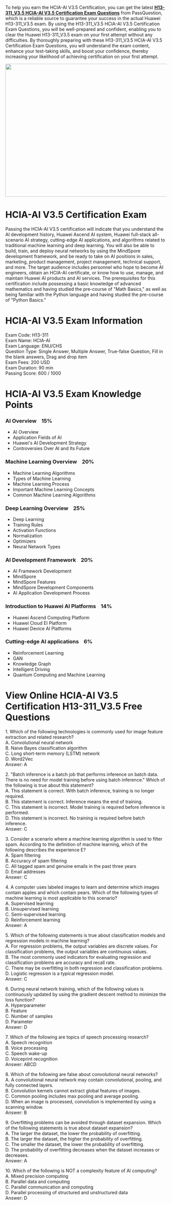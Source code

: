 <p>To help you earn the HCIA-AI V3.5 Certification, you can get the latest <strong><a href="https://www.passquestion.com/h13-311_v3-5.html">H13-311_V3.5 HCIA-AI V3.5 Certification Exam Questions</a></strong> from PassQuestion, which is a reliable source to guarantee your success in the actual Huawei H13-311_V3.5 exam. By using the H13-311_V3.5 HCIA-AI V3.5 Certification Exam Questions, you will be well-prepared and confident, enabling you to clear the Huawei H13-311_V3.5 exam on your first attempt without any difficulties. By thoroughly preparing with these H13-311_V3.5 HCIA-AI V3.5 Certification Exam Questions, you will understand the exam content, enhance your test-taking skills, and boost your confidence, thereby increasing your likelihood of achieving certification on your first attempt.</p>

<p><img alt="" src="https://www.passquestion.com/uploads/pqcom/images/20240704/9ea2c96cc71994bd66008409d9481264.png" style="height:414px; width:628px" /></p>

<h1>HCIA-AI V3.5 Certification Exam</h1>

<p>Passing the HCIA-AI V3.5 certification will indicate that you understand the AI development history, Huawei Ascend AI system, Huawei full-stack all-scenario AI strategy, cutting-edge AI applications, and algorithms related to traditional machine learning and deep learning. You will also be able to build, train, and deploy neural networks by using the MindSpore development framework, and be ready to take on AI positions in sales, marketing, product management, project management, technical support, and more. The target audience includes personnel who hope to become AI engineers, obtain an HCIA-AI certificate, or know how to use, manage, and maintain Huawei AI products and AI services. The prerequisites for this certification include possessing a basic knowledge of advanced mathematics and having studied the pre-course of &quot;Math Basics,&quot; as well as being familiar with the Python language and having studied the pre-course of &quot;Python Basics.&quot;</p>

<h1>HCIA-AI V3.5 Exam Information</h1>

<p>Exam Code: H13-311<br />
Exam Name: HCIA-AI<br />
Exam Language: ENU/CHS<br />
Question Type: Single Answer, Multiple Answer, True-false Question, Fill in the blank answers, Drag and drop item<br />
Exam Fees: 200 USD<br />
Exam Duration: 90 min<br />
Passing Score: 600 / 1000</p>

<h1>HCIA-AI V3.5 Exam Knowledge Points</h1>

<h3>AI Overview&nbsp;&nbsp; &nbsp;15%</h3>

<ul>
	<li>AI Overview</li>
	<li>Application Fields of AI</li>
	<li>Huawei&#39;s AI Development Strategy</li>
	<li>Controversies Over AI and Its Future</li>
</ul>

<h3>Machine Learning Overview&nbsp;&nbsp; &nbsp;20%</h3>

<ul>
	<li>Machine Learning Algorithms</li>
	<li>Types of Machine Learning</li>
	<li>Machine Learning Process</li>
	<li>Important Machine Learning Concepts</li>
	<li>Common Machine Learning Algorithms</li>
</ul>

<h3>Deep Learning Overview&nbsp;&nbsp; &nbsp;25%</h3>

<ul>
	<li>Deep Learning</li>
	<li>Training Rules</li>
	<li>Activation Functions</li>
	<li>Normalization</li>
	<li>Optimizers</li>
	<li>Neural Network Types</li>
</ul>

<h3>AI Development Framework&nbsp;&nbsp; &nbsp;20%</h3>

<ul>
	<li>AI Framework Development</li>
	<li>MindSpore</li>
	<li>MindSpore Features</li>
	<li>MindSpore Development Components</li>
	<li>AI Application Development Process</li>
</ul>

<h3>Introduction to Huawei AI Platforms&nbsp;&nbsp; &nbsp;14%</h3>

<ul>
	<li>Huawei Ascend Computing Platform</li>
	<li>Huawei Cloud EI Platform</li>
	<li>Huawei Device AI Platforms</li>
</ul>

<h3>Cutting-edge AI applications&nbsp;&nbsp; &nbsp;6%</h3>

<ul>
	<li>Reinforcement Learning</li>
	<li>GAN</li>
	<li>Knowledge Graph</li>
	<li>Intelligent Driving</li>
	<li>Quantum Computing and Machine Learning</li>
</ul>

<h1>View Online HCIA-AI V3.5 Certification H13-311_V3.5 Free Questions</h1>

<p>1. Which of the following technologies is commonly used for image feature extraction and related research?<br />
A. Convolutional neural network<br />
B. Naive Bayes classification algorithm<br />
C. Long short-term memory (LSTM) network<br />
D. Word2Vec<br />
Answer: A</p>

<p>2. &quot;Batch inference is a batch job that performs inference on batch data. There is no need for model training before using batch inference.&quot; Which of the following is true about this statement?<br />
A. This statement is correct. With batch inference, training is no longer required.<br />
B. This statement is correct. Inference means the end of training.<br />
C. This statement is incorrect. Model training is required before inference is performed.<br />
D. This statement is incorrect. No training is required before batch inference.<br />
Answer: C</p>

<p>3. Consider a scenario where a machine learning algorithm is used to filter spam. According to the definition of machine learning, which of the following describes the experience E?<br />
A. Spam filtering<br />
B. Accuracy of spam filtering<br />
C. All tagged spam and genuine emails in the past three years<br />
D. Email addresses<br />
Answer: C</p>

<p>4. A computer uses labeled images to learn and determine which images contain apples and which contain pears. Which of the following types of machine learning is most applicable to this scenario?<br />
A. Supervised learning<br />
B. Unsupervised learning<br />
C. Semi-supervised learning<br />
D. Reinforcement learning<br />
Answer: A</p>

<p>5. Which of the following statements is true about classification models and regression models in machine learning?<br />
A. For regression problems, the output variables are discrete values. For classification problems, the output variables are continuous values.&nbsp;<br />
B. The most commonly used indicators for evaluating regression and classification problems are accuracy and recall rate.<br />
C. There may be overfitting in both regression and classification problems.<br />
D. Logistic regression is a typical regression model.<br />
Answer: C</p>

<p>6. During neural network training, which of the following values is continuously updated by using the gradient descent method to minimize the loss function?<br />
A. Hyperparameter<br />
B. Feature<br />
C. Number of samples<br />
D. Parameter<br />
Answer: D</p>

<p>7. Which of the following are topics of speech processing research?<br />
A. Speech recognition<br />
B. Voice processing<br />
C. Speech wake-up<br />
D. Voiceprint recognition<br />
Answer: ABCD</p>

<p>8. Which of the following are false about convolutional neural networks?<br />
A. A convolutional neural network may contain convolutional, pooling, and fully connected layers.<br />
B. Convolution kernels cannot extract global features of images.<br />
C. Common pooling includes max pooling and average pooling.<br />
D. When an image is processed, convolution is implemented by using a scanning window.<br />
Answer: B</p>

<p>9. Overfitting problems can be avoided through dataset expansion. Which of the following statements is true about dataset expansion?<br />
A. The larger the dataset, the lower the probability of overfitting.<br />
B. The larger the dataset, the higher the probability of overfitting.<br />
C. The smaller the dataset, the lower the probability of overfitting.<br />
D. The probability of overfitting decreases when the dataset increases or decreases.<br />
Answer: A</p>

<p>10. Which of the following is NOT a complexity feature of Al computing?<br />
A. Mixed precision computing<br />
B. Parallel data and computing<br />
C. Parallel communication and computing<br />
D. Parallel processing of structured and unstructured data<br />
Answer: D</p>
